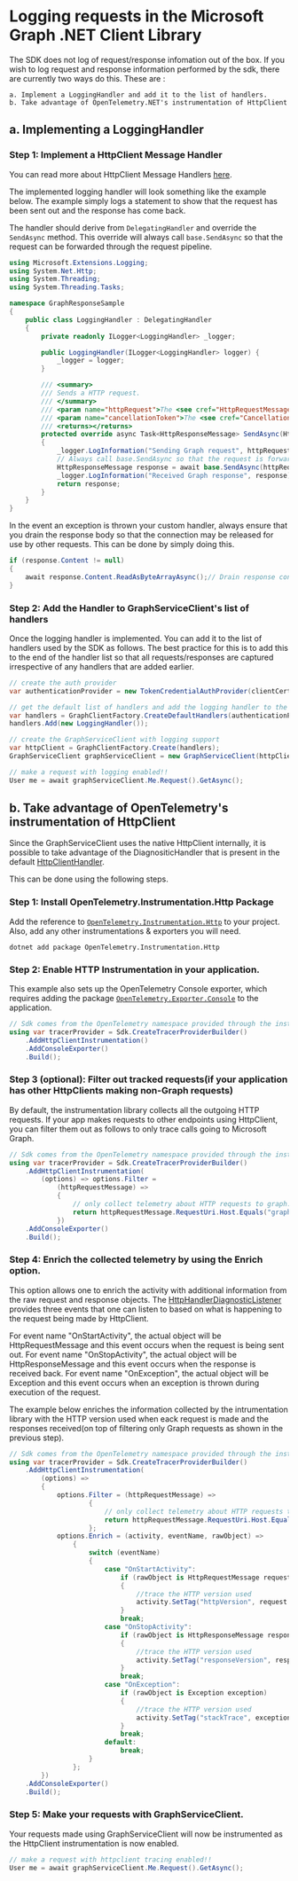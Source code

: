 # Logging requests in the Microsoft Graph .NET Client Library

The SDK does not log of request/response infomation out of the box. If you wish to log request and response information performed by the sdk, there are currently two ways do this. These are :

    a. Implement a LoggingHandler and add it to the list of handlers.
    b. Take advantage of OpenTelemetry.NET's instrumentation of HttpClient

## a. Implementing a LoggingHandler

### Step 1: Implement a HttpClient Message Handler

You can read more about HttpClient Message Handlers [here](https://docs.microsoft.com/en-us/aspnet/web-api/overview/advanced/httpclient-message-handlers).

The implemented logging handler will look something like the example below. The example simply logs a statement to show that the request has been sent out and the response has come back.

The handler should derive from `DelegatingHandler` and override the `SendAsync` method. This override will always call `base.SendAsync` so that the request can be forwarded through the request pipeline.

```cs
using Microsoft.Extensions.Logging;
using System.Net.Http;
using System.Threading;
using System.Threading.Tasks;

namespace GraphResponseSample
{
    public class LoggingHandler : DelegatingHandler
    {
        private readonly ILogger<LoggingHandler> _logger;

        public LoggingHandler(ILogger<LoggingHandler> logger) {
            _logger = logger;
        }

        /// <summary>
        /// Sends a HTTP request.
        /// </summary>
        /// <param name="httpRequest">The <see cref="HttpRequestMessage"/> to be sent.</param>
        /// <param name="cancellationToken">The <see cref="CancellationToken"/> for the request.</param>
        /// <returns></returns>
        protected override async Task<HttpResponseMessage> SendAsync(HttpRequestMessage httpRequest, CancellationToken cancellationToken)
        {
            _logger.LogInformation("Sending Graph request", httpRequest);// log the request before it goes out.
            // Always call base.SendAsync so that the request is forwarded through the pipeline.
            HttpResponseMessage response = await base.SendAsync(httpRequest, cancellationToken);
            _logger.LogInformation("Received Graph response", response);// log the response as it comes back.
            return response;
        }
    }
}
```

In the event an exception is thrown your custom handler, always ensure that you drain the response body so that the connection may be released for use by other requests. 
This can be done by simply doing this.

```cs
if (response.Content != null)
{
    await response.Content.ReadAsByteArrayAsync();// Drain response content to free connections.
}
```

### Step 2: Add the Handler to GraphServiceClient's list of handlers

Once the logging handler is implemented. You can add it to the list of handlers used by the SDK as follows. 
The best practice for this is to add this to the end of the handler list so that all requests/responses are captured irrespective of any handlers that are added earlier.

```cs
// create the auth provider
var authenticationProvider = new TokenCredentialAuthProvider(clientCertificateCredential,scopes);

// get the default list of handlers and add the logging handler to the list
var handlers = GraphClientFactory.CreateDefaultHandlers(authenticationProvider);
handlers.Add(new LoggingHandler());

// create the GraphServiceClient with logging support
var httpClient = GraphClientFactory.Create(handlers);
GraphServiceClient graphServiceClient = new GraphServiceClient(httpClient);

// make a request with logging enabled!!
User me = await graphServiceClient.Me.Request().GetAsync();
```

## b. Take advantage of OpenTelemetry's instrumentation of HttpClient

Since the GraphServiceClient uses the native HttpClient internally, it is possible to take advantage of the DiagnositicHandler that is present in the default [HttpClientHandler](https://github.com/dotnet/runtime/blob/766fec7d6a9c4fad3d1f44bfe9ec2733c6689ac8/src/libraries/System.Net.Http/src/System/Net/Http/HttpClientHandler.cs#L33).

This can be done using the following steps.

### Step 1: Install OpenTelemetry.Instrumentation.Http Package

Add the reference to [`OpenTelemetry.Instrumentation.Http`](https://www.nuget.org/packages/OpenTelemetry.Instrumentation.Http) to your project. Also, add any other instrumentations & exporters you will need.

```shell
dotnet add package OpenTelemetry.Instrumentation.Http
```

### Step 2: Enable HTTP Instrumentation in your application.

This example also sets up the OpenTelemetry Console exporter, which requires adding the package
[`OpenTelemetry.Exporter.Console`](https://github.com/open-telemetry/opentelemetry-dotnet/blob/main/src/OpenTelemetry.Exporter.Console/README.md)
to the application.

```cs
// Sdk comes from the OpenTelemetry namespace provided through the installation of the OpenTelemetry.Instrumentation.Http package
using var tracerProvider = Sdk.CreateTracerProviderBuilder()
    .AddHttpClientInstrumentation()
    .AddConsoleExporter()
    .Build();
```

### Step 3 (optional): Filter out tracked requests(if your application has other HttpClients making non-Graph requests)

By default, the instrumentation library collects all the outgoing HTTP requests. If your app makes requests to other endpoints using HttpClient, you can filter them out as follows to only trace calls going to Microsoft Graph.

```cs
// Sdk comes from the OpenTelemetry namespace provided through the installation of the OpenTelemetry.Instrumentation.Http package
using var tracerProvider = Sdk.CreateTracerProviderBuilder()
    .AddHttpClientInstrumentation(
        (options) => options.Filter =
            (httpRequestMessage) =>
            {
                // only collect telemetry about HTTP requests to graph.microsoft.com
                return httpRequestMessage.RequestUri.Host.Equals("graph.microsoft.com");
            })
    .AddConsoleExporter()
    .Build();
```

### Step 4: Enrich the collected telemetry by using the Enrich option.

This option allows one to enrich the activity with additional information from the raw request and response objects. 
The [HttpHandlerDiagnosticListener](https://github.com/open-telemetry/opentelemetry-dotnet/blob/main/src/OpenTelemetry.Instrumentation.Http/Implementation/HttpHandlerDiagnosticListener.cs) provides three events that one can listen to based on what is happening to the request being made by HttpClient.

For event name "OnStartActivity", the actual object will be HttpRequestMessage and this event occurs when the request is being sent out.
For event name "OnStopActivity", the actual object will be HttpResponseMessage and this event occurs when the response is received back.
For event name "OnException", the actual object will be Exception and this event occurs when an exception is thrown during execution of the request.

The example below enriches the information collected by the intrumentation library with the HTTP version used when eack request is made and the responses received(on top of filtering only Graph requests as shown in the previous step).

```cs
// Sdk comes from the OpenTelemetry namespace provided through the installation of the OpenTelemetry.Instrumentation.Http package
using var tracerProvider = Sdk.CreateTracerProviderBuilder()
    .AddHttpClientInstrumentation(
        (options) =>
        {
            options.Filter = (httpRequestMessage) =>
                    {
                        // only collect telemetry about HTTP requests to graph.microsoft.com
                        return httpRequestMessage.RequestUri.Host.Equals("graph.microsoft.com");
                    };
            options.Enrich = (activity, eventName, rawObject) =>
                {
                    switch (eventName)
                    {
                        case "OnStartActivity":
                            if (rawObject is HttpRequestMessage request)
                            {
                                //trace the HTTP version used
                                activity.SetTag("httpVersion", request.Version);
                            }
                            break;
                        case "OnStopActivity":
                            if (rawObject is HttpResponseMessage response)
                            {
                                //trace the HTTP version used
                                activity.SetTag("responseVersion", response.Version);
                            }
                            break;
                        case "OnException":
                            if (rawObject is Exception exception)
                            {
                                //trace the HTTP version used
                                activity.SetTag("stackTrace", exception.StackTrace);
                            }
                            break;
                        default:
                            break;
                    }
                };
        })
    .AddConsoleExporter()
    .Build();
```

### Step 5: Make your requests with GraphServiceClient.

Your requests made using GraphServiceClient will now be instrumented as the HttpClient instrumentation is now enabled.

```cs
// make a request with httpclient tracing enabled!!
User me = await graphServiceClient.Me.Request().GetAsync();
```
